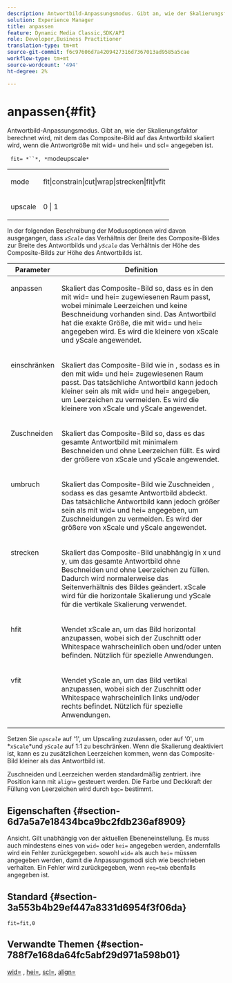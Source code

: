 ```yaml
---
description: Antwortbild-Anpassungsmodus. Gibt an, wie der Skalierungsfaktor berechnet wird, mit dem das Composite-Bild auf das Antwortbild skaliert wird, wenn die Antwortgröße mit wid= und hei= und scl= angegeben ist.
solution: Experience Manager
title: anpassen
feature: Dynamic Media Classic,SDK/API
role: Developer,Business Practitioner
translation-type: tm+mt
source-git-commit: f6c97606d7a4209427316d7367013ad9585a5cae
workflow-type: tm+mt
source-wordcount: '494'
ht-degree: 2%

---
```



# anpassen{#fit}

Antwortbild-Anpassungsmodus. Gibt an, wie der Skalierungsfaktor berechnet wird, mit dem das Composite-Bild auf das Antwortbild skaliert wird, wenn die Antwortgröße mit wid= und hei= und scl= angegeben ist.

` fit= *``*, *`modeupscale`*`

<table id="simpletable_50FBDC6B7CB2448891DD0F491DEB5ACF"> 
 <tr class="strow"> 
  <td class="stentry"> <p> <span class="codeph"> <span class="varname"> mode  </span> </span> </p> </td> 
  <td class="stentry"> <p> <span class="codeph"> fit|constrain|cut|wrap|strecken|fit|vfit  </span> </p> </td> 
 </tr> 
 <tr class="strow"> 
  <td class="stentry"> <p> <span class="codeph"> <span class="varname"> upscale  </span> </span> </p> </td> 
  <td class="stentry"> <p> <span class="codeph"> 0 | 1 </span> </p> </td> 
 </tr> 
</table>

In der folgenden Beschreibung der Modusoptionen wird davon ausgegangen, dass *`xScale`* das Verhältnis der Breite des Composite-Bildes zur Breite des Antwortbilds und *`yScale`* das Verhältnis der Höhe des Composite-Bilds zur Höhe des Antwortbilds ist.

<table id="table_33408ECA9D164AFAA249F8589060545E"> 
 <thead> 
  <tr> 
   <th colname="col1" class="entry"> Parameter </th> 
   <th colname="col2" class="entry"> Definition </th> 
  </tr> 
 </thead>
 <tbody> 
  <tr valign="top"> 
   <td colname="col1"> <p> <span class="codeph"> anpassen </span> </p> </td> 
   <td colname="col2"> <p>Skaliert das Composite-Bild so, dass es in den mit <span class="codeph"> wid= </span> und <span class="codeph"> hei= </span> zugewiesenen Raum passt, wobei minimale Leerzeichen und keine Beschneidung vorhanden sind. Das Antwortbild hat die exakte Größe, die mit <span class="codeph"> wid= </span> und <span class="codeph"> hei= </span> angegeben wird. Es wird die kleinere von <span class="varname"> xScale </span> und <span class="varname"> yScale </span> angewendet. </p> </td> 
  </tr> 
  <tr valign="top"> 
   <td colname="col1"> <p> <span class="codeph"> einschränken  </span> </p> </td> 
   <td colname="col2"> <p>Skaliert das Composite-Bild wie <span class="codeph"> in </span>, sodass es in den mit <span class="codeph"> wid= </span> und <span class="codeph"> hei= </span> zugewiesenen Raum passt. Das tatsächliche Antwortbild kann jedoch kleiner sein als mit <span class="codeph"> wid= </span> und <span class="codeph"> hei= </span> angegeben, um Leerzeichen zu vermeiden. Es wird die kleinere von <span class="varname"> xScale </span> und <span class="varname"> yScale </span> angewendet. </p> </td> 
  </tr> 
  <tr valign="top"> 
   <td colname="col1"> <p> <span class="codeph"> Zuschneiden </span> </p> </td> 
   <td colname="col2"> <p>Skaliert das Composite-Bild so, dass es das gesamte Antwortbild mit minimalem Beschneiden und ohne Leerzeichen füllt. Es wird der größere von <span class="varname"> xScale </span> und <span class="varname"> yScale </span> angewendet. </p> </td> 
  </tr> 
  <tr valign="top"> 
   <td colname="col1"> <p> <span class="codeph"> umbruch </span> </p> </td> 
   <td colname="col2"> <p>Skaliert das Composite-Bild wie <span class="codeph"> Zuschneiden </span>, sodass es das gesamte Antwortbild abdeckt. Das tatsächliche Antwortbild kann jedoch größer sein als mit <span class="codeph"> wid= </span> und <span class="codeph"> hei= </span> angegeben, um Zuschneidungen zu vermeiden. Es wird der größere von <span class="varname"> xScale </span> und <span class="varname"> yScale </span>angewendet. </p> </td> 
  </tr> 
  <tr valign="top"> 
   <td colname="col1"> <p> <span class="codeph"> strecken  </span> </p> </td> 
   <td colname="col2"> <p>Skaliert das Composite-Bild unabhängig in x und y, um das gesamte Antwortbild ohne Beschneiden und ohne Leerzeichen zu füllen. Dadurch wird normalerweise das Seitenverhältnis des Bildes geändert. <span class="varname"> xScale  </span> wird für die horizontale Skalierung und  <span class="varname"> yScale  </span> für die vertikale Skalierung verwendet. </p> </td> 
  </tr> 
  <tr valign="top"> 
   <td colname="col1"> <p> <span class="codeph"> hfit  </span> </p> </td> 
   <td colname="col2"> <p>Wendet <span class="varname"> xScale </span> an, um das Bild horizontal anzupassen, wobei sich der Zuschnitt oder Whitespace wahrscheinlich oben und/oder unten befinden. Nützlich für spezielle Anwendungen. </p> </td> 
  </tr> 
  <tr valign="top"> 
   <td colname="col1"> <p> <span class="codeph"> vfit  </span> </p> </td> 
   <td colname="col2"> <p>Wendet <span class="varname"> yScale </span> an, um das Bild vertikal anzupassen, wobei sich der Zuschnitt oder Whitespace wahrscheinlich links und/oder rechts befindet. Nützlich für spezielle Anwendungen. </p> </td> 
  </tr> 
 </tbody> 
</table>

Setzen Sie *`upscale`* auf &#39;1&#39;, um Upscaling zuzulassen, oder auf &#39;0&#39;, um *`xScale`*und *`yScale`* auf 1:1 zu beschränken. Wenn die Skalierung deaktiviert ist, kann es zu zusätzlichen Leerzeichen kommen, wenn das Composite-Bild kleiner als das Antwortbild ist.

Zuschneiden und Leerzeichen werden standardmäßig zentriert. ihre Position kann mit `align=` gesteuert werden. Die Farbe und Deckkraft der Füllung von Leerzeichen wird durch `bgc=` bestimmt.

## Eigenschaften {#section-6d7a5a7e18434bca9bc2fdb236af8909}

Ansicht. Gilt unabhängig von der aktuellen Ebeneneinstellung. Es muss auch mindestens eines von `wid=` oder `hei=` angegeben werden, andernfalls wird ein Fehler zurückgegeben. sowohl `wid=` als auch `hei=` müssen angegeben werden, damit die Anpassungsmodi sich wie beschrieben verhalten. Ein Fehler wird zurückgegeben, wenn `req=tmb` ebenfalls angegeben ist.

## Standard {#section-3a553b4b29ef447a8331d6954f3f06da}

`fit=fit,0`

## Verwandte Themen {#section-788f7e168da64fc5abf29d971a598b01}

[wid=](../../../../../is-api/http-ref/image-serving-api-ref/c-http-protocol-reference/c-command-reference/r-is-http-wid.md#reference-bfeadcb67bf4485f851eb21345527e47) ,  [hei=](../../../../../is-api/http-ref/image-serving-api-ref/c-http-protocol-reference/c-command-reference/r-is-http-hei.md#reference-6d6f556ccc0e4b98a815e8a5c1944a96),  [scl=](../../../../../is-api/http-ref/image-serving-api-ref/c-http-protocol-reference/c-command-reference/r-scl.md#reference-b2a74e493d0d407e98fe350551ba3fcc),  [align=](../../../../../is-api/http-ref/image-serving-api-ref/c-http-protocol-reference/c-command-reference/r-align.md#reference-b7d6b87c75124d78884f916dd6544bc7)
